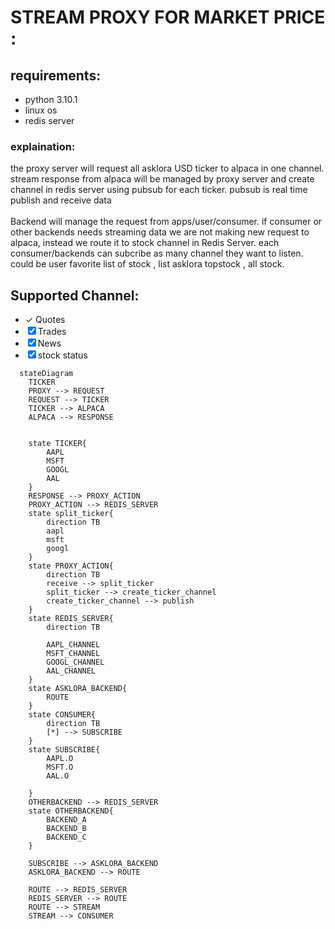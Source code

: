 # STREAM PROXY FOR MARKET PRICE :
## requirements:
- python 3.10.1
- linux os
- redis server

### explaination:
the proxy server will request all asklora USD ticker to alpaca in one channel. stream response from alpaca will be managed by proxy server and create channel in redis server using pubsub for each ticker. pubsub is real time publish and receive data <br/>
<br/>
Backend will manage the request from apps/user/consumer. if consumer or other backends needs streaming data we are not making new request to alpaca, instead we route it to stock channel in Redis Server. each consumer/backends can subcribe as many channel they want to listen. could be user favorite list of stock , list asklora topstock , all stock.
<br/>
## Supported Channel:
- &check; Quotes
- &#9746; Trades
- &#9746; News
- &#9746; stock status

```mermaid
  stateDiagram
    TICKER
    PROXY --> REQUEST
    REQUEST --> TICKER
    TICKER --> ALPACA
    ALPACA --> RESPONSE


    state TICKER{
        AAPL
        MSFT
        GOOGL
        AAL
    }
    RESPONSE --> PROXY_ACTION
    PROXY_ACTION --> REDIS_SERVER
    state split_ticker{
        direction TB
        aapl
        msft
        googl
    }
    state PROXY_ACTION{
        direction TB
        receive --> split_ticker
        split_ticker --> create_ticker_channel
        create_ticker_channel --> publish
    }
    state REDIS_SERVER{
        direction TB

        AAPL_CHANNEL
        MSFT_CHANNEL
        GOOGL_CHANNEL
        AAL_CHANNEL
    }
    state ASKLORA_BACKEND{
        ROUTE
    }
    state CONSUMER{
        direction TB
        [*] --> SUBSCRIBE
    }
    state SUBSCRIBE{
        AAPL.O
        MSFT.O
        AAL.O

    }
    OTHERBACKEND --> REDIS_SERVER
    state OTHERBACKEND{
        BACKEND_A 
        BACKEND_B 
        BACKEND_C
    }

    SUBSCRIBE --> ASKLORA_BACKEND
    ASKLORA_BACKEND --> ROUTE
    
    ROUTE --> REDIS_SERVER
    REDIS_SERVER --> ROUTE
    ROUTE --> STREAM
    STREAM --> CONSUMER

```
